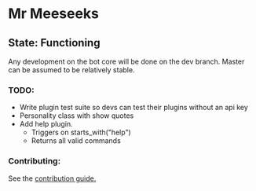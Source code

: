# Mr Meeseeks
## State: Functioning
Any development on the bot core will be done on the dev branch. Master can
be assumed to be relatively stable.
### TODO:
* Write plugin test suite so devs can test their plugins without an api key
* Personality class with show quotes
* Add help plugin.
    * Triggers on starts_with("help")
    * Returns all valid commands

### Contributing:
See the [contribution guide.](https://github.com/twof/MrMeeseeksSlackBot/blob/master/CONTRIBUTING.md)
